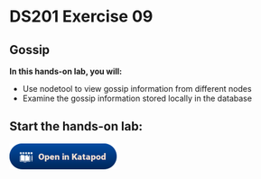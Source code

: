 # DS201 Exercise 09

## Gossip

**In this hands-on lab, you will:**
* Use nodetool to view gossip information from different nodes
* Examine the gossip information stored locally in the database



## Start the hands-on lab:

[![Open in KataPod](https://github.com/DataStax-Academy/katapod-shared-assets/blob/main/images/open-in-katapod.png)](https://gitpod.io/##https://github.com/drchung5/ds201-lab09/)